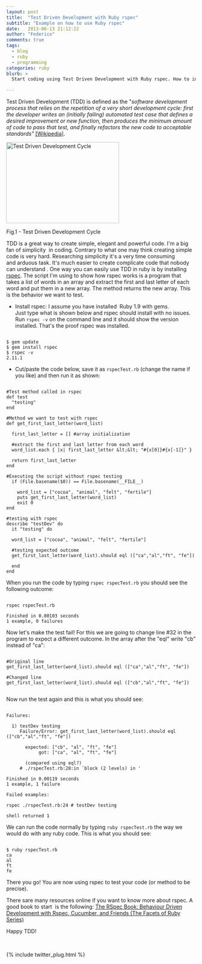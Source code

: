 ```yaml
---
layout: post
title:  "Test Driven Development with Ruby rspec"
subtitle: "Example on how to use Ruby rspec"
date:   2013-06-13 21:12:22
author: "Federico"
comments: true
tags:
  - blog
  - ruby
  - programming
categories: ruby
blurb: >
  Start coding using Test Driven Development with Ruby rspec. How to install and use rspec, create test methods and execute tests.

---
```


Test Driven Development (TDD) is defined as the "<em>software development process that relies on the repetition of a very short development cycle: first the developer writes an (initially failing) automated test case that defines a desired improvement or new function, then produces the minimum amount of code to pass that test, and finally refactors the new code to acceptable standards"</em> <a title="Test Driven Development on Wikipedia" href="http://en.wikipedia.org/wiki/Test-driven_development" target="_blank">[Wikipedia]</a>.


<img class="size-medium wp-image-559 " alt="Test Driven Development Cycle" src="http://paini.org/codecoms/wp-content/uploads/2013/06/Test-driven_development-300x215.png" width="300" height="215" />
<br>
<p>Fig.1 - Test Driven Development Cycle</p>


TDD is a great way to create simple, elegant and powerful code. I'm a big fan of simplicity  in coding. Contrary to what one may think creating simple code is very hard. Researching simplicity it's a very time consuming and arduous task. It's much easier to create complicate code that nobody can understand . One way you can easily use TDD in ruby is by installing <a title="RSpec" href="https://www.relishapp.com/rspec" target="_blank">rspec</a>. The script I'm using to show how rspec works is a program that takes a list of words in an array and extract the first and last letter of each word and put them in a new array. The method returns the new array. This is the behavior we want to test.

 * Install rspec: I assume you have installed  Ruby 1.9 with gems.<br> 
 Just type what is shown below and rspec should install with no issues. Run `rspec -v` on the command line and it should show the version installed. That's the proof rspec was installed.

	

```	
	
$ gem update
$ gem install rspec
$ rspec -v
2.11.1

```

 * Cut/paste the code below, save it as `rspecTest.rb` (change the name if you like) and then run it as shown:


```

#Test method called in rspec
def test
  "testing"
end

#Method we want to test with rspec
def get_first_last_letter(word_list)

  first_last_letter = [] #array initialization

  #extract the first and last letter from each word
  word_list.each { |x| first_last_letter &lt;&lt; "#{x[0]}#{x[-1]}" }

  return first_last_letter
end

#Executing the script without rspec testing
  if (File.basename($0)) == File.basename(__FILE__)

    word_list = ["cocoa", "animal", "felt", "fertile"]
    puts get_first_last_letter(word_list)
    exit 0
end

#testing with rspec
describe "testDev" do
  it "testing" do

  word_list = ["cocoa", "animal", "felt", "fertile"]

  #testing expected outcome
  get_first_last_letter(word_list).should eql (["ca","al","ft", "fe"])

  end
end

```

When you run the code by typing `rspec rspecTest.rb` you should see the following outcome:

```

rspec rspecTest.rb

Finished in 0.00103 seconds
1 example, 0 failures

```

Now let's make the test fail! For this we are going to change line #32 in the program to expect a different outcome. In the array after the "eql" write "cb" instead of "ca":

```

#Original line
get_first_last_letter(word_list).should eql (["ca","al","ft", "fe"])

#Changed line
get_first_last_letter(word_list).should eql (["cb","al","ft", "fe"])


```

Now run the test again and this is what you should see:

```

Failures:

  1) testDev testing
     Failure/Error: get_first_last_letter(word_list).should eql (["cb","al","ft", "fe"])

       expected: ["cb", "al", "ft", "fe"]
            got: ["ca", "al", "ft", "fe"]

       (compared using eql?)
     # ./rspecTest.rb:28:in `block (2 levels) in '

Finished in 0.00119 seconds
1 example, 1 failure

Failed examples:

rspec ./rspecTest.rb:24 # testDev testing

shell returned 1

```

We can run the code normally by typing `ruby rspecTest.rb` the way we would do with any ruby code. This is what you should see:

```

$ ruby rspecTest.rb
ca
al
ft
fe

```

There you go! You are now using rspec to test your code (or method to be precise).



There sare many resources online if you want to know more about rspec. A good book to start  is the following:
<a title="The RSpec Book: Behaviour Driven Development with Rspec, Cucumber, and Friends (The Facets of Ruby Series)" href="http://www.amazon.com/gp/product/1934356379/ref=as_li_ss_tl?ie=UTF8&amp;camp=1789&amp;creative=390957&amp;creativeASIN=1934356379&amp;linkCode=as2&amp;tag=codecoms04-20" target="_blank">The RSpec Book: Behaviour Driven Development with Rspec, Cucumber, and Friends (The Facets of Ruby Series)</a>

Happy TDD!

<p>&nbsp;</p>
{% include twitter_plug.html %}
  
